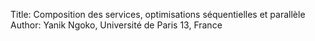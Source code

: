 Title: Composition des services, optimisations séquentielles et parallèle
Author: Yanik Ngoko, Université de Paris 13, France

